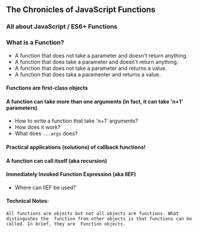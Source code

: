 ## The Chronicles of JavaScript Functions
### All about JavaScript / ES6+ Functions
### What is a Function?
 - A function that does not take a parameter and doesn't return anything.
 - A function that does take a parameter and doesn't return anything.
 - A function that does not take a parameter and returns a value.
 - A function that does taka a paramenter and returns a value.
#### Functions are first-class objects
#### A function can take more than one arguments (in fact, it can take 'n+1' parameters)
 - How to write a function that take 'n+1' arguments?
 - How does it work?
 - What does `...args` does?
#### Practical applications (solutions) of callback functions!
#### A function can call itself (aka recursion) 
#### Immediately Invoked Function Expression (aka IIEF)
 - Where can IIEF be used?
#### Technical Notes:
`All functions are objects but not all objects are functions. What distingushes the 
function from other objects is that functions can be called. In brief, they are 
Function objects.`
 
 
